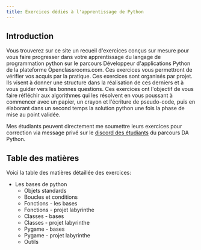 ```yaml
---
title: Exercices dédiés à l'apprentissage de Python
---
```


## Introduction
Vous trouverez sur ce site un recueil d'exercices conçus sur mesure pour vous faire progresser dans votre apprentissage du langage de programmation python sur le parcours Développeur d'applications Python de la plateforme Openclassrooms.com. Ces exercices vous permettront de vérifier vos acquis par la pratique. Ces exercices sont organisés par projet. Ils visent à donner une structure dans la réalisation de ces derniers et à vous guider vers les bonnes questions. Ces exercices ont l'objectif de vous faire réfléchir aux algorithmes qui les résolvent en vous poussant à commencer avec un papier, un crayon et l'écriture de pseudo-code, puis en élaborant dans un second temps la solution python une fois la phase de mise au point validée.

Mes étudiants peuvent directement me soumettre leurs exercices pour correction via message privé sur le [discord des étudiants](http://discord.pythonclassmates.org) du parcours DA Python.

## Table des matières
Voici la table des matières détaillée des exercices:

- Les bases de python
  - Objets standards
  - Boucles et conditions
  - Fonctions - les bases
  - Fonctions - projet labyrinthe
  - Classes - bases
  - Classes - projet labyrinthe
  - Pygame - bases
  - Pygame - projet labyrinthe
  - Outils
